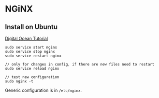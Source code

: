 NGiNX
==========================

## Install on Ubuntu

[Digital Ocean Tutorial](https://www.digitalocean.com/community/tutorials/how-to-install-nginx-on-ubuntu-16-04)

```
sudo service start nginx
sudo service stop nginx
sudo service restart nginx

// only for changes in config, if there are new files need to restart
sudo service reload nginx

// test new configuration
sudo nginx -t
```

Generic configuration is in `/etc/nginx`.

